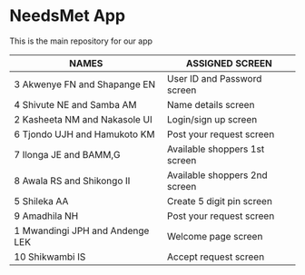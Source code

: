 # NeedsMet App
This is the main repository for our app

| NAMES                          | ASSIGNED SCREEN              |
|-------------------------------|------------------------------|
|3 Akwenye FN and Shapange EN    | User ID and Password screen  |
|4 Shivute NE and Samba AM       | Name details screen          |
|2 Kasheeta NM and Nakasole UI  | Login/sign up screen         |
|6 Tjondo UJH and Hamukoto KM    | Post your request screen     |
|7 Ilonga JE and BAMM,G          | Available shoppers 1st screen|
|8 Awala RS and Shikongo II      | Available shoppers 2nd screen|
|5 Shileka AA                    | Create 5 digit pin screen    |
|9 Amadhila NH                   | Post your request screen     |
|1 Mwandingi JPH and Andenge LEK | Welcome page screen          |
|10 Shikwambi IS                  | Accept request screen        |

















